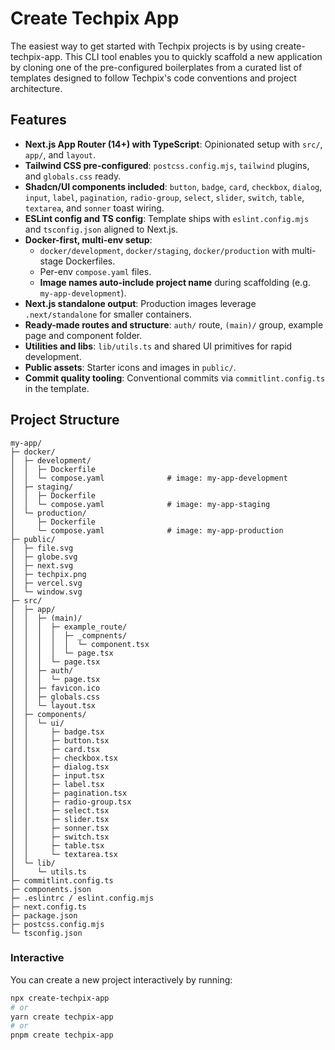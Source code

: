 # Create Techpix App

The easiest way to get started with Techpix projects is by using create-techpix-app. This CLI tool enables you to quickly scaffold a new application by cloning one of the pre-configured boilerplates from a curated list of templates designed to follow Techpix's code conventions and project architecture.

## Features

- **Next.js App Router (14+) with TypeScript**: Opinionated setup with `src/`, `app/`, and `layout`.
- **Tailwind CSS pre-configured**: `postcss.config.mjs`, `tailwind` plugins, and `globals.css` ready.
- **Shadcn/UI components included**: `button`, `badge`, `card`, `checkbox`, `dialog`, `input`, `label`, `pagination`, `radio-group`, `select`, `slider`, `switch`, `table`, `textarea`, and `sonner` toast wiring.
- **ESLint config and TS config**: Template ships with `eslint.config.mjs` and `tsconfig.json` aligned to Next.js.
- **Docker-first, multi-env setup**:
  - `docker/development`, `docker/staging`, `docker/production` with multi-stage Dockerfiles.
  - Per-env `compose.yaml` files.
  - **Image names auto-include project name** during scaffolding (e.g. `my-app-development`).
- **Next.js standalone output**: Production images leverage `.next/standalone` for smaller containers.
- **Ready-made routes and structure**: `auth/` route, `(main)/` group, example page and component folder.
- **Utilities and libs**: `lib/utils.ts` and shared UI primitives for rapid development.
- **Public assets**: Starter icons and images in `public/`.
- **Commit quality tooling**: Conventional commits via `commitlint.config.ts` in the template.

## Project Structure

```text
my-app/
├─ docker/
│  ├─ development/
│  │  ├─ Dockerfile
│  │  └─ compose.yaml              # image: my-app-development
│  ├─ staging/
│  │  ├─ Dockerfile
│  │  └─ compose.yaml              # image: my-app-staging
│  └─ production/
│     ├─ Dockerfile
│     └─ compose.yaml              # image: my-app-production
├─ public/
│  ├─ file.svg
│  ├─ globe.svg
│  ├─ next.svg
│  ├─ techpix.png
│  ├─ vercel.svg
│  └─ window.svg
├─ src/
│  ├─ app/
│  │  ├─ (main)/
│  │  │  ├─ example_route/
│  │  │  │  ├─ _compnents/
│  │  │  │  │  └─ component.tsx
│  │  │  │  └─ page.tsx
│  │  │  └─ page.tsx
│  │  ├─ auth/
│  │  │  └─ page.tsx
│  │  ├─ favicon.ico
│  │  ├─ globals.css
│  │  └─ layout.tsx
│  ├─ components/
│  │  └─ ui/
│  │     ├─ badge.tsx
│  │     ├─ button.tsx
│  │     ├─ card.tsx
│  │     ├─ checkbox.tsx
│  │     ├─ dialog.tsx
│  │     ├─ input.tsx
│  │     ├─ label.tsx
│  │     ├─ pagination.tsx
│  │     ├─ radio-group.tsx
│  │     ├─ select.tsx
│  │     ├─ slider.tsx
│  │     ├─ sonner.tsx
│  │     ├─ switch.tsx
│  │     ├─ table.tsx
│  │     └─ textarea.tsx
│  └─ lib/
│     └─ utils.ts
├─ commitlint.config.ts
├─ components.json
├─ .eslintrc / eslint.config.mjs
├─ next.config.ts
├─ package.json
├─ postcss.config.mjs
└─ tsconfig.json
```

### Interactive

You can create a new project interactively by running:

```bash
npx create-techpix-app
# or
yarn create techpix-app
# or
pnpm create techpix-app
```


